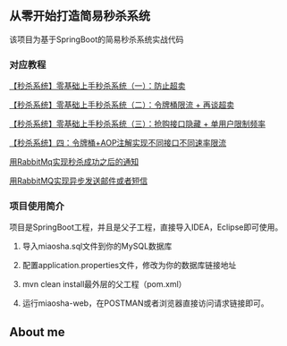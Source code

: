 ## 从零开始打造简易秒杀系统

该项目为基于SpringBoot的简易秒杀系统实战代码

### 对应教程

[【秒杀系统】零基础上手秒杀系统（一）：防止超卖](https://mp.weixin.qq.com/s?__biz=MzU1NTA0NTEwMg==&mid=2247484174&idx=1&sn=235af7ead49a7d33e7fab52e05d5021f&lang=zh_CN#rd)

[【秒杀系统】零基础上手秒杀系统（二）：令牌桶限流 + 再谈超卖](https://mp.weixin.qq.com/s?__biz=MzU1NTA0NTEwMg==&mid=2247484178&idx=1&sn=f4d8072b5408b08f983cae26a6ce1cf5&lang=zh_CN#rd)

[【秒杀系统】零基础上手秒杀系统（三）：抢购接口隐藏 + 单用户限制频率](https://mp.weixin.qq.com/s?__biz=MzU1NTA0NTEwMg==&mid=2247484184&idx=1&sn=8b878e9e730a6e4da27ed336c8201c92&lang=zh_CN#rd)

[【秒杀系统】四：令牌桶+AOP注解实现不同接口不同速率限流](https://mp.weixin.qq.com/s/yfZHnZZCKbpQjueJ9MUJYQ)

[用RabbitMq实现秒杀成功之后的通知](https://github.com/HouChenggong/miaosha/blob/master/md/1%E7%94%A8MQ%E5%8F%91%E9%80%81%E6%B6%88%E6%81%AF%E5%B9%B6%E9%AA%8C%E8%AF%81.md)

[用RabbitMQ实现异步发送邮件或者短信](https://github.com/HouChenggong/miaosha/blob/master/md/rabbitMQSendMsg.md)

### 项目使用简介

项目是SpringBoot工程，并且是父子工程，直接导入IDEA，Eclipse即可使用。

1. 导入miaosha.sql文件到你的MySQL数据库

2. 配置application.properties文件，修改为你的数据库链接地址

3. mvn clean install最外层的父工程（pom.xml）

4. 运行miaosha-web，在POSTMAN或者浏览器直接访问请求链接即可。


## About me


